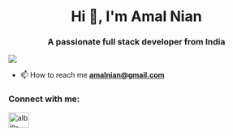 <h1 align="center">Hi 👋, I'm Amal Nian</h1>
<h3 align="center">A passionate full stack developer from India</h3>

<img src="https://redblink.com/wp-content/uploads/2019/07/1-OF0xEMkWBv-69zvmNs6RDQ.gif"/>

- 📫 How to reach me **amalnian@gmail.com**

<h3 align="left">Connect with me:</h3>
<p align="left">
<a href="https://www.linkedin.com/in/amal-nian-67a066212/" target="blank"><img align="center" src="https://raw.githubusercontent.com/rahuldkjain/github-profile-readme-generator/master/src/images/icons/Social/linked-in-alt.svg" alt="albin-aji-aa0ab0312" height="30" width="40" /></a>
